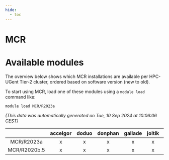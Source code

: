 ```yaml
---
hide:
  - toc
---
```


MCR
===

# Available modules


The overview below shows which MCR installations are available per HPC-UGent Tier-2 cluster, ordered based on software version (new to old).

To start using MCR, load one of these modules using a `module load` command like:

```shell
module load MCR/R2023a
```

*(This data was automatically generated on Tue, 10 Sep 2024 at 10:06:06 CEST)*  

| |accelgor|doduo|donphan|gallade|joltik|shinx|skitty|
| :---: | :---: | :---: | :---: | :---: | :---: | :---: | :---: |
|MCR/R2023a|x|x|x|x|x|x|x|
|MCR/R2020b.5|x|x|x|x|x|-|x|
